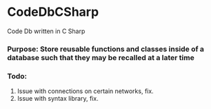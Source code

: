 # CodeDbCSharp
Code Db written in C Sharp

### Purpose:  Store reusable functions and classes inside of a database such that they may be recalled at a later time

### Todo:  

1. Issue with connections on certain networks, fix.
2. Issue with syntax library, fix.
